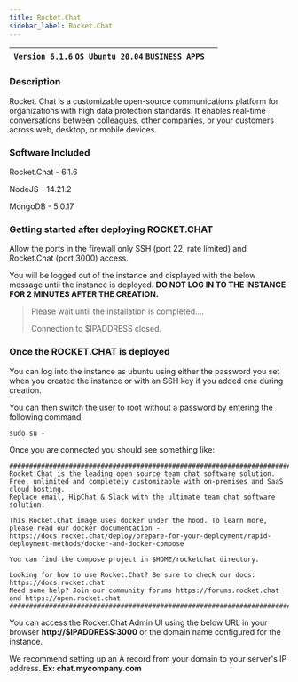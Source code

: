 ```yaml
---
title: Rocket.Chat
sidebar_label: Rocket.Chat
---
```


|**`Version 6.1.6` `OS Ubuntu 20.04` `BUSINESS APPS`**|  |
|-----------------------------------------------------|--|

### Description

​Rocket. Chat is a customizable open-source communications platform for organizations with high data protection standards. It enables real-time conversations between colleagues, other companies, or your customers across web, desktop, or mobile devices.

### Software Included

Rocket.Chat - 6.1.6

NodeJS - 14.21.2

MongoDB - 5.0.17

### Getting started after deploying ROCKET.CHAT

Allow the ports in the firewall only SSH (port 22, rate limited) and Rocket.Chat (port 3000) access.

 You will be logged out of the instance and displayed with the below message until the instance is deployed. **DO NOT LOG IN TO THE INSTANCE FOR 2 MINUTES AFTER THE CREATION.**
> Please wait until the installation is completed.... 
>
> Connection to $IPADDRESS closed.

### Once the ROCKET.CHAT is deployed

You can log into the instance as ubuntu using either the password you set when you created the instance or with an SSH key if you added one during creation.

You can then switch the user to root without a password by entering the following command,
~~~
sudo su -
~~~

Once you are connected you should see something like:

~~~
##################################################################################################################################################################
Rocket.Chat is the leading open source team chat software solution. Free, unlimited and completely customizable with on-premises and SaaS cloud hosting.
Replace email, HipChat & Slack with the ultimate team chat software solution.

This Rocket.Chat image uses docker under the hood. To learn more, please read our docker documentation - https://docs.rocket.chat/deploy/prepare-for-your-deployment/rapid-deployment-methods/docker-and-docker-compose

You can find the compose project in $HOME/rocketchat directory.

Looking for how to use Rocket.Chat? Be sure to check our docs: https://docs.rocket.chat
Need some help? Join our community forums https://forums.rocket.chat and https://open.rocket.chat
##################################################################################################################################################################
~~~

You can access the Rocker.Chat Admin UI using the below URL in your browser **http://$IPADDRESS:3000** or the domain name configured for the instance. 

We recommend setting up an A record from your domain to your server's IP address. **Ex: chat.mycompany.com**

